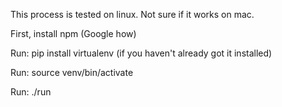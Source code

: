 This process is tested on linux. Not sure if it works on mac.

First, install npm (Google how)

Run: pip install virtualenv (if you haven't already got it installed)

Run: source venv/bin/activate

Run: ./run
